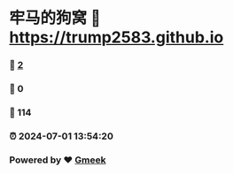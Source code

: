 # 牢马的狗窝 :link: https://trump2583.github.io 
### :page_facing_up: [2](https://trump2583.github.io/tag.html) 
### :speech_balloon: 0 
### :hibiscus: 114 
### :alarm_clock: 2024-07-01 13:54:20 
### Powered by :heart: [Gmeek](https://github.com/Meekdai/Gmeek)

